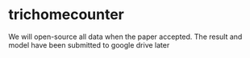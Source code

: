 # trichomecounter
We will open-source all data when the paper accepted.
The result and model have been submitted to google drive later
